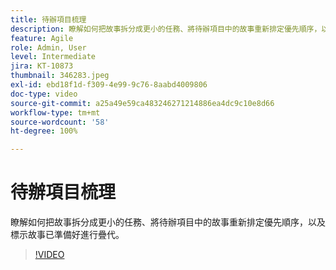 ```yaml
---
title: 待辦項目梳理
description: 瞭解如何把故事拆分成更小的任務、將待辦項目中的故事重新排定優先順序，以及標示故事已準備好進行疊代。
feature: Agile
role: Admin, User
level: Intermediate
jira: KT-10873
thumbnail: 346283.jpeg
exl-id: ebd18f1d-f309-4e99-9c76-8aabd4009806
doc-type: video
source-git-commit: a25a49e59ca483246271214886ea4dc9c10e8d66
workflow-type: tm+mt
source-wordcount: '58'
ht-degree: 100%

---
```


# 待辦項目梳理

瞭解如何把故事拆分成更小的任務、將待辦項目中的故事重新排定優先順序，以及標示故事已準備好進行疊代。

>[!VIDEO](https://video.tv.adobe.com/v/346283/?quality=12&learn=on)
